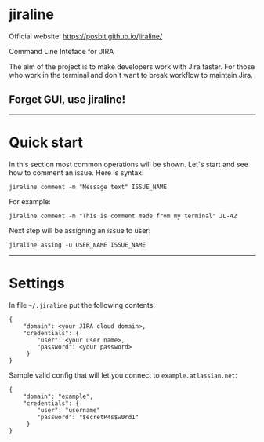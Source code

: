 # jiraline

Official website: https://posbit.github.io/jiraline/

Command Line Inteface for JIRA

 The aim of the project is to make developers
 work with Jira faster. For those who work in the
 terminal and don`t want to break workflow to
 maintain Jira.

## Forget GUI, use jiraline!


----
# Quick start

In this section most common operations will be shown. Let`s start and see how to comment an issue.
Here is syntax:

    jiraline comment -m "Message text" ISSUE_NAME

For example:

    jiraline comment -m "This is comment made from my terminal" JL-42

Next step will be assigning an issue to user:

    jiraline assing -u USER_NAME ISSUE_NAME


----
# Settings

In file `~/.jiraline` put the following contents:


```
{
    "domain": <your JIRA cloud domain>,
    "credentials": {
        "user": <your user name>,
        "password": <your password>
     }
}
```

Sample valid config that will let you connect to `example.atlassian.net`:

```
{
    "domain": "example",
    "credentials": {
        "user": "username"
        "password": "$ecretP4s$w0rd1"
     }
}
```

